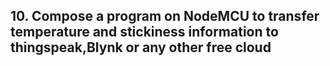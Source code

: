 ## 10. Compose a program on NodeMCU to transfer temperature and stickiness information to thingspeak,Blynk or any other free cloud
